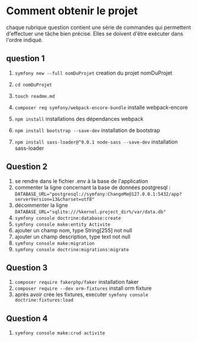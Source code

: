 # Comment obtenir le projet
chaque rubrique question contient une série de commandes qui permettent d'effectuer une tâche bien précise.
Elles se doivent d'être exécuter dans l'ordre indiqué.

## question 1
1. `symfony new --full nomDuProjet` creation du projet nomDuProjet

2. `cd nomDuProjet`

3. `touch readme.md` 

4. `composer req symfony/webpack-encore-bundle` installe webpack-encore

5. `npm install` installations des dépendances webpack

6. `npm install bootstrap --save-dev` installation de bootstrap

7. `npm install sass-loader@^9.0.1 node-sass --save-dev` installation sass-loader


## Question 2

1. se rendre dans le fichier .env à la base de l'application
2. commenter la ligne concernant la base de données postgresql : `DATABASE_URL="postgresql://symfony:ChangeMe@127.0.0.1:5432/app?serverVersion=13&charset=utf8"`
3. décommenter la ligne `DATABASE_URL="sqlite:///%kernel.project_dir%/var/data.db"`
4. `symfony console doctrine:database:create`
5. `symfony console make:entity Activite`
6. ajouter un champ nom, type String[255] not null
7. ajouter un champ description, type text not null
8. `symfony console make:migration`
9. `symfony console doctrine:migrations:migrate`

## Question 3

1. `composer require fakerphp/faker` installation faker
2. `composer require --dev orm-fixtures` install orm fixture
3. après avoir crée les fixtures, executer `symfony console doctrine:fixtures:load`

## Question 4

1. `symfony console make:crud activite`